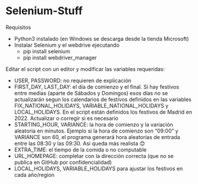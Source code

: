 # Selenium-Stuff

Requisitos

- Python3 instalado (en Windows se descarga desde la tienda Microsoft)
- Instalar Selenium y el webdrive ejecutando
  - pip install selenium
  - pip install webdriver_manager


Editar el script con un editor y modificar las variables requeridas:
- USER, PASSWORD: no requieren de explicación
- FIRST_DAY, LAST_DAY: el día de comienzo y el final. Si hay festivos entre medias (aparte de Sábados y Domingos) esos días no se actualizarán segun los calendarios de festivos definidos en las variables FIX_NATIONAL_HOLIDAYS, VARIABLE_NATIONAL_HOLIDAYS y LOCAL_HOLIDAYS. En el script están definidos los festivos de Madrid en 2022. Actualizar o corregir si es necesario
- STARTING_HOUR, VARIANCE: la hora de comienzo y la variación aleatoria en minutos. Ejemplo si la hora de comienzo son “09:00” y VARIANCE son 60, el programa generará hora aleatorias de entrada entre las 08:30 y las 09:30. Así queda más realista 😊
- EXTRA_TIME: el tiempo de la comida o no computable
- URL_HOMEPAGE: completar con la dirección correcta (que no se publica en GitHub por confidencialidad)
-	LOCAL_HOLIDAYS, VARIABLE_HOLIDAYS para ajustar los festivos en cada año/region

